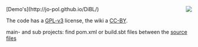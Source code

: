 <img src="https://cdn.rawgit.com/wiki/jo-pol/DiBL/images/logo-big.png" align="right">
[Demo's](http://jo-pol.github.io/DiBL/)

The code has a [GPL-v3](http://www.gnu.org/licenses/gpl.html) license, 
the wiki a [CC-BY](http://creativecommons.org/licenses/by/3.0/).

main- and sub projects: find pom.xml or build.sbt files between the [source files](https://github.com/jo-pol/DiBL/find/master)
